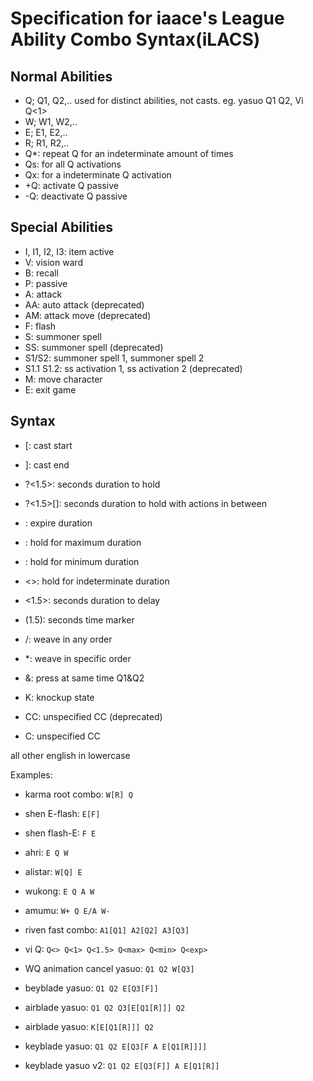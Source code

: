 # Specification for iaace's League Ability Combo Syntax(iLACS)

## Normal Abilities
- Q; Q1, Q2,.. used for distinct abilities, not casts. eg. yasuo Q1 Q2, Vi Q<1>
- W; W1, W2,..
- E; E1, E2,..
- R; R1, R2,..
- Q*: repeat Q for an indeterminate amount of times
- Qs: for all Q activations
- Qx: for a indeterminate Q activation
- +Q: activate Q passive
- -Q: deactivate Q passive

## Special Abilities
- I, I1, I2, I3: item active
- V: vision ward
- B: recall
- P: passive
- A: attack
- AA: auto attack (deprecated)
- AM: attack move (deprecated)
- F: flash
- S: summoner spell
- SS: summoner spell (deprecated)
- S1/S2: summoner spell 1, summoner spell 2
- S1.1 S1.2: ss activation 1, ss activation 2 (deprecated)
- M: move character
- E: exit game


## Syntax
- [: cast start
- ]: cast end
- ?<1.5>: seconds duration to hold
- ?<1.5>[]: seconds duration to hold with actions in between
- <exp>: expire duration
- <max>: hold for maximum duration
- <min>: hold for minimum duration
- <>: hold for indeterminate duration
- <1.5>: seconds duration to delay
- (1.5): seconds time marker
- /: weave in any order
- *: weave in specific order
- &: press at same time Q1&Q2

- K: knockup state
- CC: unspecified CC (deprecated)
- C: unspecified CC

all other english in lowercase

Examples:

- karma root combo: `W[R] Q`
- shen E-flash: `E[F]`
- shen flash-E: `F E`
- ahri: `E Q W`
- alistar: `W[Q] E`
- wukong: `E Q A W`
- amumu: `W+ Q E/A W-`
- riven fast combo: `A1[Q1] A2[Q2] A3[Q3]`
- vi Q: `Q<> Q<1> Q<1.5> Q<max> Q<min> Q<exp>`


- WQ animation cancel yasuo: `Q1 Q2 W[Q3]`
- beyblade yasuo: `Q1 Q2 E[Q3[F]]`
- airblade yasuo: `Q1 Q2 Q3[E[Q1[R]]] Q2`
- airblade yasuo: `K[E[Q1[R]]] Q2`
- keyblade yasuo: `Q1 Q2 E[Q3[F A E[Q1[R]]]]`
- keyblade yasuo v2: `Q1 Q2 E[Q3[F]] A E[Q1[R]]`